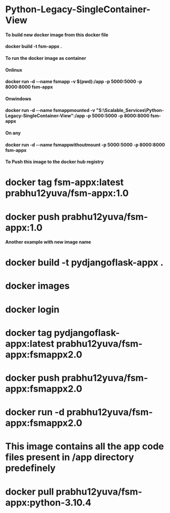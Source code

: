 # Python-Legacy-SingleContainer-View


#### To build new docker image from this docker file
#### docker build -t fsm-appx .
#### To run the docker image as container
#### Onlinux
#### docker run -d --name fsmapp -v $(pwd):/app -p 5000:5000 -p 8000:8000  fsm-appx
#### Onwindows
#### docker run -d --name fsmappmounted -v "S:\Scalable_Services\Python-Legacy-SingleContainer-View":/app -p 5000:5000 -p 8000:8000 fsm-appx
#### On any
#### docker run -d --name fsmappwithoutmount  -p 5000:5000 -p 8000:8000  fsm-appx

#### To Push this image to the docker hub registry
# docker tag fsm-appx:latest prabhu12yuva/fsm-appx:1.0
# docker push prabhu12yuva/fsm-appx:1.0

#### Another example with new image name
# docker build -t pydjangoflask-appx .
# docker images
# docker login
# docker tag pydjangoflask-appx:latest prabhu12yuva/fsm-appx:fsmappx2.0
# docker push prabhu12yuva/fsm-appx:fsmappx2.0
# docker run -d prabhu12yuva/fsm-appx:fsmappx2.0
# This image contains all the app code files present in /app directory predefinely
# docker pull prabhu12yuva/fsm-appx:python-3.10.4
